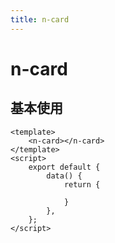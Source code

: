 ```yaml
---
title: n-card
---
```

# n-card

## 基本使用

```vue live
<template>
    <n-card></n-card>
</template>
<script>
    export default {
        data() {
            return {
               
            }
        },
    };
</script>
```